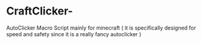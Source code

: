 # CraftClicker-
AutoClicker Macro Script mainly for minecraft ( it is specifically designed for speed and safety since it is a really fancy autoclicker )
